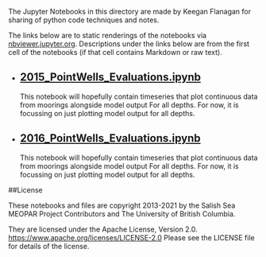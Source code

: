 The Jupyter Notebooks in this directory are made by Keegan Flanagan
for sharing of python code techniques and notes.

The links below are to static renderings of the notebooks via
[nbviewer.jupyter.org](https://nbviewer.jupyter.org/).
Descriptions under the links below are from the first cell of the notebooks
(if that cell contains Markdown or raw text).

* ## [2015_PointWells_Evaluations.ipynb](https://nbviewer.jupyter.org/github/SalishSeaCast/analysis-keegan/blob/master/notebooks/Evaluations/Continuous_Timeseries/All_Depths_ORCA/PointWells/201905_Hindcast/2015_PointWells_Evaluations.ipynb)  
    
    This notebook will hopefully contain timeseries that plot continuous data from moorings alongside model output For all depths. For now, it is focussing on just plotting model output for all depths. 

* ## [2016_PointWells_Evaluations.ipynb](https://nbviewer.jupyter.org/github/SalishSeaCast/analysis-keegan/blob/master/notebooks/Evaluations/Continuous_Timeseries/All_Depths_ORCA/PointWells/201905_Hindcast/2016_PointWells_Evaluations.ipynb)  
    
    This notebook will hopefully contain timeseries that plot continuous data from moorings alongside model output For all depths. For now, it is focussing on just plotting model output for all depths. 


##License

These notebooks and files are copyright 2013-2021
by the Salish Sea MEOPAR Project Contributors
and The University of British Columbia.

They are licensed under the Apache License, Version 2.0.
https://www.apache.org/licenses/LICENSE-2.0
Please see the LICENSE file for details of the license.
